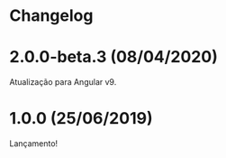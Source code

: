 # Changelog

# 2.0.0-beta.3 (08/04/2020)

Atualização para Angular v9.

# 1.0.0 (25/06/2019)

Lançamento!